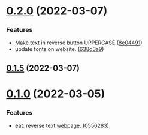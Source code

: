 # [0.2.0](https://github.com/KendallDoesCoding/backward-text/compare/v0.1.5...v0.2.0) (2022-03-07)


### Features

* Make text in reverse button UPPERCASE ([8e04491](https://github.com/KendallDoesCoding/backward-text/commit/8e0449130d3c59f09987f0e22dfeb3097d2ec905))
* update fonts on website. ([638d3a9](https://github.com/KendallDoesCoding/backward-text/commit/638d3a9844341c04b201b3306de93a1e74d55c56))



## [0.1.5](https://github.com/KendallDoesCoding/backward-text/compare/v0.1.0...v0.1.5) (2022-03-07)



# [0.1.0](https://github.com/KendallDoesCoding/backward-text/compare/0556283ed7b5ce2a1cbeff225f4a45bad55d4929...v0.1.0) (2022-03-05)


### Features

* eat: reverse text webpage. ([0556283](https://github.com/KendallDoesCoding/backward-text/commit/0556283ed7b5ce2a1cbeff225f4a45bad55d4929))



